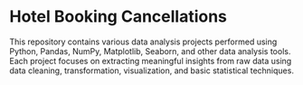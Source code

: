 # Hotel Booking Cancellations
This repository contains various data analysis projects performed using Python, Pandas, NumPy, Matplotlib, Seaborn, and other data analysis tools. Each project focuses on extracting meaningful insights from raw data using data cleaning, transformation, visualization, and basic statistical techniques.
